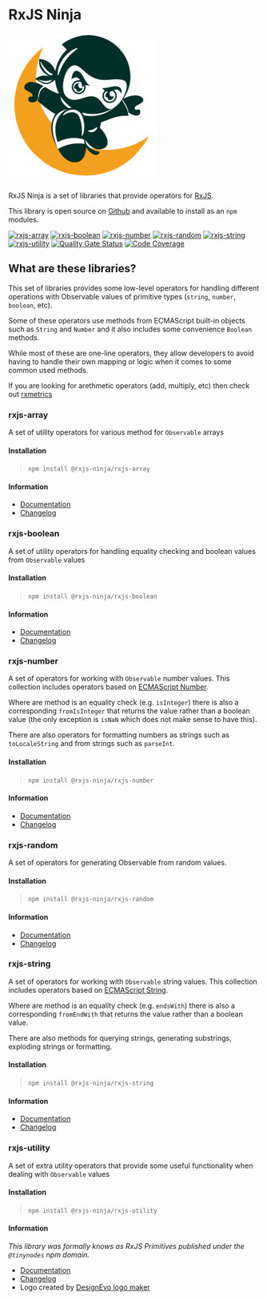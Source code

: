 # RxJS Ninja

![The RXJS Ninja Logo](https://raw.githubusercontent.com/rxjs-ninja/rxjs-ninja/master/assets/logo.png)

RxJS Ninja is a set of libraries that provide operators for [RxJS](https://rxjs.dev).

This library is open source on [Github](https://github.com/tanepiper/rxjs-ninja) and available to install as an `npm` modules.

[![rxjs-array](https://img.shields.io/npm/v/@rxjs-ninja/rxjs-array?label=rxjs-array)](https://www.npmjs.com/package/@rxjs-ninja/rxjs-array)
[![rxjs-boolean](https://img.shields.io/npm/v/@rxjs-ninja/rxjs-boolean?label=rxjs-boolean)](https://www.npmjs.com/package/@rxjs-ninja/rxjs-boolean)
[![rxjs-number](https://img.shields.io/npm/v/@rxjs-ninja/rxjs-number?label=rxjs-number)](https://www.npmjs.com/package/@rxjs-ninja/rxjs-number)
[![rxjs-random](https://img.shields.io/npm/v/@rxjs-ninja/rxjs-random?label=rxjs-random)](https://www.npmjs.com/package/@rxjs-ninja/rxjs-random)
[![rxjs-string](https://img.shields.io/npm/v/@rxjs-ninja/rxjs-string?label=rxjs-string)](https://www.npmjs.com/package/@rxjs-ninja/rxjs-string)
[![rxjs-utility](https://img.shields.io/npm/v/@rxjs-ninja/rxjs-utility?label=rxjs-utility)](https://www.npmjs.com/package/@rxjs-ninja/rxjs-utility)
[![Quality Gate Status](https://sonarcloud.io/api/project_badges/measure?project=tanepiper_rxjs-ninja&metric=alert_status)](https://sonarcloud.io/dashboard?id=tanepiper_rxjs-ninja)
[![Code Coverage](https://codecov.io/gh/tanepiper/rxjs-primitives/branch/master/graph/badge.svg)](https://codecov.io/gh/tanepiper/rxjs-primitives)

## What are these libraries?

This set of libraries provides some low-level operators for handling different operations with Observable values of primitive types (`string`, `number`, `boolean`, etc).

Some of these operators use methods from ECMAScript built-in objects such as `String` and `Number` and it also includes some convenience `Boolean` methods.

While most of these are one-line operators, they allow developers to avoid having to handle their own mapping or logic when it comes to some common used methods.

If you are looking for arethmetic operators (add, multiply, etc) then check out [rxmetrics](https://loreanvictor.github.io/rxmetics/)

### rxjs-array

A set of utility operators for various method for `Observable` arrays

#### Installation

> `npm install @rxjs-ninja/rxjs-array`

#### Information

- [Documentation](https://rxjs.ninja/modules/array.html)
- [Changelog](https://github.com/rxjs-ninja/rxjs-ninja/blob/master/libs/rxjs/array/CHANGELOG.md)

### rxjs-boolean

A set of utility operators for handling equality checking and boolean values from `Observable` values

#### Installation

> `npm install @rxjs-ninja/rxjs-boolean`

#### Information

- [Documentation](https://rxjs.ninja/modules/boolean.html)
- [Changelog](https://github.com/rxjs-ninja/rxjs-ninja/blob/master/libs/rxjs/boolean/CHANGELOG.md)

### rxjs-number

A set of operators for working with `Observable` number values. This collection includes operators based on
[ECMAScript Number](https://developer.mozilla.org/en-US/docs/Web/JavaScript/Reference/Global_Objects/Number).

Where are method is an equality check (e.g. `isInteger`) there is also a corresponding `fromIsInteger` that returns the value
rather than a boolean value (the only exception is `isNaN` which does not make sense to have this).

There are also operators for formatting numbers as strings such as `toLocaleString` and from strings such as `parseInt`.

#### Installation

> `npm install @rxjs-ninja/rxjs-number`

#### Information

- [Documentation](https://rxjs.ninja/modules/number.html)
- [Changelog](https://github.com/rxjs-ninja/rxjs-ninja/blob/master/libs/rxjs/number/CHANGELOG.md)

### rxjs-random

A set of operators for generating Observable from random values.

#### Installation

> `npm install @rxjs-ninja/rxjs-random`

#### Information

- [Documentation](https://rxjs.ninja/modules/random.html)
- [Changelog](https://github.com/rxjs-ninja/rxjs-ninja/blob/master/libs/rxjs/random/CHANGELOG.md)

### rxjs-string

A set of operators for working with `Observable` string values. This collection includes operators based on
[ECMAScript String](https://developer.mozilla.org/en-US/docs/Web/JavaScript/Reference/Global_Objects/String).

Where are method is an equality check (e.g. `endsWith`) there is also a corresponding `fromEndWith` that returns the value
rather than a boolean value.

There are also methods for querying strings, generating substrings, exploding strings or formatting.

#### Installation

> `npm install @rxjs-ninja/rxjs-string`

#### Information

- [Documentation](https://rxjs.ninja/modules/string.html)
- [Changelog](https://github.com/rxjs-ninja/rxjs-ninja/blob/master/libs/rxjs/string/CHANGELOG.md)

### rxjs-utility

A set of extra utility operators that provide some useful functionality when dealing with `Observable` values

#### Installation

> `npm install @rxjs-ninja/rxjs-utility`

#### Information

*This library was formally knows as RxJS Primitives published under the `@tinynodes` npm domain.*

- [Documentation](https://rxjs.ninja/utility/boolean.html)
- [Changelog](https://github.com/rxjs-ninja/rxjs-ninja/blob/master/libs/rxjs/utility/CHANGELOG.md)
- Logo created by [DesignEvo logo maker](https://www.designevo.com/logo-maker/)
